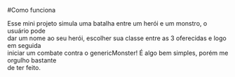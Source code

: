 #Como funciona

Esse mini projeto simula uma batalha entre um herói e um monstro, o usuário pode<br>
dar um nome ao seu herói, escolher sua classe entre as 3 oferecidas e logo em seguida<br>
iniciar um combate contra o genericMonster! É algo bem simples, porém me orgulho bastante<br>
de ter feito.
